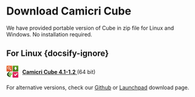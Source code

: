 # Download Camicri Cube

We have provided portable version of Cube in zip file for Linux and Windows. No installation required.

## For Linux {docsify-ignore}

<div style="display:flex; align-items:center">
  <img src="_media/cubelogo.png" width="32" height="32"/>
  <div style="margin:10px">
    <a
    href="https://launchpad.net/cube-server/4.0/4-0.1/+download/cube-get_4.1-1.2_linux.zip">
      <strong>Camicri Cube 4.1-1.2</strong>
    </a>
    (64 bit)
  </div>
</div>

For alternative versions, check our [Github](https://github.com/camicri/camicri-cube/releases) or [Launchpad](https://launchpad.net/cube-server/+download) download page.
